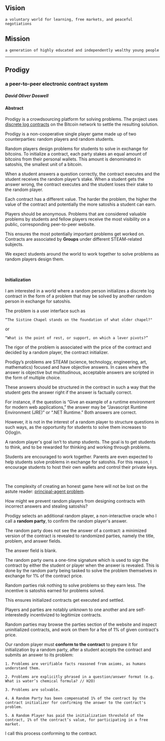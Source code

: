 ## Vision

    a voluntary world for learning, free markets, and peaceful negotiations

## Mission

    a generation of highly educated and independently wealthy young people

<hr>

## Prodigy
### a peer-to-peer electronic contract system

##### David Oliver Doswell

#### Abstract

Prodigy is a crowdsourcing platform for solving problems. The project uses [discrete log contracts](https://adiabat.github.io/dlc.pdf) on the Bitcoin network to settle the resulting solution. 

Prodigy is a non-cooperative single player game made up of two counterparties: random players and random students.

Random players design problems for students to solve in exchange for bitcoins. To initialize a contract, each party stakes an equal amount of bitcoins from their personal wallets. This amount is denominated in satoshis, the smallest unit of a bitcoin. 

When a student answers a question correctly, the contract executes and the student receives the random player’s stake. When a student gets the answer wrong, the contract executes and the student loses their stake to the random player.

Each contract has a different value. The harder the problem, the higher the value of the contract and potentially the more satoshis a student can earn. 

Players should be anonymous. Problems that are considered valuable problems by students and fellow players receive the most visibility on a public, corresponding peer-to-peer website. 

This ensures the most potentially important problems get worked on. Contracts are associated by **Groups** under different STEAM-related subjects. 

We expect students around the world to work together to solve problems as random players design them.

<br>

#### Initialization

I am interested in a world where a random person initializes a discrete log contract in the form of a problem that may be solved by another random person in exchange for satoshis.

The problem is a user interface such as 

    “The Sistine Chapel stands on the foundation of what older chapel?" 
    
or 

    “What is the point of rest, or support, on which a lever pivots?” 
    

The rigor of the problem is associated with the price of the contract and decided by a random player, the contract initializer.

Prodigy’s problems are STEAM (science, technology, engineering, art, mathematics) focused and have objective answers. In cases where the answer is objective but multitudinous, acceptable answers are scripted in the form of multiple choice.

These answers should be structured in the contract in such a way that the student gets the answer right if the answer is factually correct.

For instance, if the question is “Give an example of a runtime environment for modern web applications,” the answer may be “Javascript Runtime Environment (JRE)” or “.NET Runtime.” Both answers are correct.

However, it is not in the interest of a random player to structure questions in such ways, as the opportunity for students to solve them increases to O(log)n.

A random player's goal isn’t to stump students. The goal is to get students to think, and to be rewarded for thinking and working through problems.

Students are encouraged to work together. Parents are even expected to help students solve problems in exchange for satoshis. For this reason, I encourage students to host their own wallets and control their private keys.

<br>

The complexity of creating an honest game here will not be lost on the astute reader: [principal-agent problem](https://en.wikipedia.org/wiki/Principal–agent_problem).

How might we prevent random players from designing contracts with incorrect answers and stealing satoshis?

Prodigy selects an additional random player, a non-interactive oracle who I call a **random party**, to confirm the random player's answer. 

The random party does not see the answer of a contract: a minimized version of the contract is revealed to randomized parties, namely the title, problem, and answer fields.

The answer field is blank.

The random party owns a one-time signature which is used to sign the contract by either the student or player when the answer is revealed. This is done by the random
party being tasked to solve the problem themselves in exchange for 1% of the contract price.

Random parties risk nothing to solve problems so they earn less. The incentive is satoshis earned for problems solved. 

This ensures initialized contracts get executed and settled.

Players and parties are notably unknown to one another and are self-interestedly incentivized to legitimize contracts. 

Random parties may browse the parties section of the website and inspect uninitialized contracts, and work on them for a fee of 1% of given contract's price.

Our random player must **conform to the contract** to prepare it for initialization by a random party, after a student accepts the contract and submits an answer to its problem:

    1. Problems are verifiable facts reasoned from axioms, as humans understand them.
  
    2. Problems are explicitly phrased in a question/answer format (e.g. What is water’s chemical formula? // H2O)
    
    3. Problems are solvable.
   
    4. A Random Party has been compensated 1% of the contract by the contract initializer for confirming the answer to the contract's problem.
    
    5. A Random Player has paid the initialization threshold of the contract, 1% of the contract’s value, for participating in a free market.


I call this process conforming to the contract.
